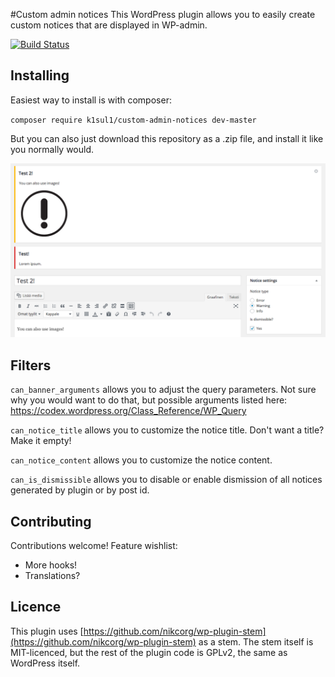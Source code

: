 #Custom admin notices
This WordPress plugin allows you to easily create custom notices that are displayed in WP-admin.

[![Build Status](https://travis-ci.org/k1sul1/custom-admin-notices.svg?branch=master)](https://travis-ci.org/k1sul1/custom-admin-notices)

Installing
---
Easiest way to install is with composer:

`composer require k1sul1/custom-admin-notices dev-master`

But you can also just download this repository as a .zip file, and install it like you normally would.

![screenshot](https://github.com/k1sul1/custom-admin-notices/blob/master/assets/screenshot-1.png?raw=true)

Filters
---
`can_banner_arguments` allows you to adjust the query parameters. Not sure why you would want to do that, but possible arguments listed here: https://codex.wordpress.org/Class_Reference/WP_Query

`can_notice_title` allows you to customize the notice title. Don't want a title? Make it empty!

`can_notice_content` allows you to customize the notice content.

`can_is_dismissible` allows you to disable or enable dismission of all notices generated by plugin or by post id.

Contributing
---
Contributions welcome! Feature wishlist:

* More hooks!
* Translations?

Licence
------

This plugin uses [https://github.com/nikcorg/wp-plugin-stem](https://github.com/nikcorg/wp-plugin-stem) as a stem. The stem itself is MIT-licenced, but the rest of the plugin code is GPLv2, the same as WordPress itself. 

